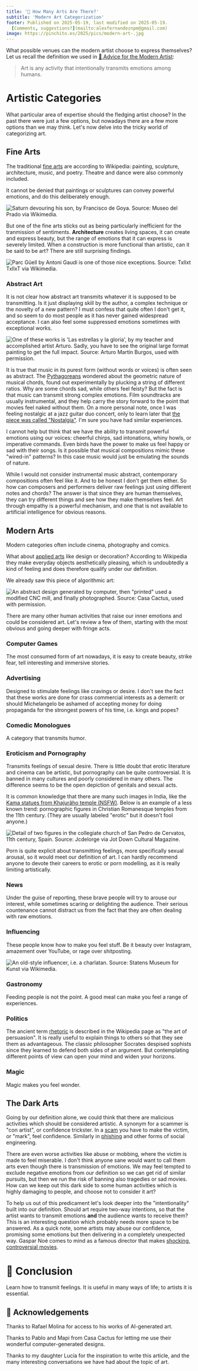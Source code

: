 ```yaml
---
title: '🎨 How Many Arts Are There?'
subtitle: 'Modern Art Categorization'
footer: Published on 2025-05-19, last modified on 2025-05-19.
  [Comments, suggestions?](mailto:alexfernandeznpm@gmail.com)
image: https://pinchito.es/2025/pics/modern-art-.jpg
---
```


What possible venues can the modern artist choose to express themselves?
Let us recall the definition we used in [🎨 Advice for the Modern Artist](./on-art):

> Art is any activity that intentionally transmits emotions among humans.

# Artistic Categories

What particular area of expertise should the fledging artist choose?
In the past there were just a few options,
but nowadays there are a few more options than we may think.
Let's now delve into the tricky world of categorizing art.

## Fine Arts

The traditional [fine arts](https://en.wikipedia.org/wiki/Fine_art) are according to Wikipedia:
painting, sculpture, architecture, music, and poetry.
Theatre and dance were also commonly included.

It cannot be denied that paintings or sculptures can convey powerful emotions,
and do this deliberately enough.

![Saturn devouring his son, by Francisco de Goya. Source: [Museo del Prado via Wikimedia](https://commons.wikimedia.org/wiki/File:Francisco_de_Goya,_Saturno_devorando_a_su_hijo_(1819-1823).jpg).](pics/modern-art-goya-saturno.jpg "Saturno devorando a su hijo: a dramatic human figure with long hair is eating a small bloody corpse, supposedly a Roman god eating a child.")

But one of the fine arts sticks out as being particularly inefficient for the tranmission of sentiments.
**Architecture** creates living spaces,
it can create and express beauty,
but the range of emotions that it can express is severely limited.
When a construction is more functional than artistic, can it be said to be art?
There are still surprising findings.

![Parc Güell by Antoni Gaudí is one of those nice exceptions. Source: [Txllxt TxllxT via Wikimedia](https://commons.wikimedia.org/wiki/File:Barcelona_-_Parc_G%C3%BCell_-_Main_square_-_View_ESE_on_Curved_Mosaic_%26_Larger_entrance_building_1901-1903_by_Antoni_Gaud%C3%AD.jpg).](pics/modern-art-gaudi-parc-guell.jpg "A view of a parc from one of the seats, showing a dream-like arrangement of multi-colored seats and the entrance which looks like a hose from a children book.")

### Abstract Art

It is not clear how abstract art transmits whatever it is supposed to be transmitting.
Is it just displaying skill by the author, a complex technique or the novelty of a new pattern?
I must confess that quite often I don't get it,
and so seem to do most people as it has never gained widespread acceptance.
I can also feel some suppressed emotions sometimes with exceptional works.

![One of these works is 'Las estrellas y la gloria', by my teacher and accomplished artist [Arturo](https://www.arturomartinburgos.com/). Sadly, you have to see the original large format painting to get the full impact. Source: [Arturo Martín Burgos](https://www.arturomartinburgos.com/pintura/reciente.html), used with permission.](pics/modern-art-estrellas-y-gloria.jpg "An abstract painting with a pinkish background, squiggles of many colors and darkened corners.")

It is true that music in its purest form (without words or voices) is often seen as abstract.
The [Pythagoreans](https://en.wikipedia.org/wiki/Pythagoreanism) wondered about the geometric nature of musical chords,
found out experimentally by plucking a string of different ratios.
Why are some chords sad, while others feel feisty?
But the fact is that music can transmit strong complex emotions.
Film soundtracks are usually instrumental,
and they help carry the story forward to the point that movies feel naked without them.
On a more personal note,
once I was feeling nostalgic at a jazz guitar duo concert, only to learn later that
[the piece was called "Nostalgia"](https://www.youtube.com/watch?v=huZitIqcdt8&t=1611s).
I'm sure you have had similar experiences.

I cannot help but think that we have the ability to transmit powerful emotions using our voices:
cheerful chirps, sad intonations, whiny howls, or imperative commands.
Even birds have the power to make us feel happy or sad with their songs.
Is it possible that musical compositions mimic these "wired-in" patterns?
In this case music would just be emulating the sounds of nature.

While I would not consider instrumental music abstract,
contemporary compositions often feel like it.
And to be honest I don't get them either.
So how can composers and performers deliver raw feelings just using different notes and chords?
The answer is that since they are human themselves,
they can try different things and see how they make themselves feel.
Art through empathy is a powerful mechanism,
and one that is not available to artificial intelligence for obvious reasons.

## Modern Arts

Modern categories often include cinema, photography and comics.

What about [applied arts](https://en.wikipedia.org/wiki/Applied_arts) like design or decoration?
According to Wikipedia they make everyday objects aesthetically pleasing,
which is undoubtedly a kind of feeling and does therefore qualify under our definition.

We already saw this piece of algorithmic art:

![An abstract design generated by computer, then "printed" used a modified CNC mill, and finally photographed. Source: [Casa Cactus](https://casacactus.es/), used with permission.](pics/on-art-design.jpg "Spirals in yellow, pink and black overlapping, composed of many thin lines, displaying beautiful moiré patterns.")

There are many other human activities that raise our inner emotions and could be considered art.
Let's review a few of them, starting with the most obvious and going deeper with fringe acts.

### Computer Games

The most consumed form of art nowadays, it is easy to create beauty, strike fear,
tell interesting and immersive stories.

### Advertising

Designed to stimulate feelings like cravings or desire.
I don't see the fact that these works are done for crass commercial interests as a demerit:
or should Michelangelo be ashamed of accepting money for doing propaganda for the strongest powers of his time,
i.e. kings and popes?

### Comedic Monologues

A category that transmits humor.

### Eroticism and Pornography

Transmits feelings of sexual desire.
There is little doubt that erotic literature and cinema can be artistic,
but pornography can be quite controversial.
It is banned in many cultures and poorly considered in many others.
The difference seems to be the open depiction of genitals and sexual acts.

It is common knowledge that there are many such images in India,
like the [Kama statues from Khajurâho temple (NSFW)](https://en.wikipedia.org/wiki/File:2_Erotic_Kama_statues_of_Khajuraho_Hindu_Temple_de_Lakshmana_Khajur%C3%A2ho_India_2013.jpg).
Below is an example of a less known trend:
pornographic figures in Christian Romanesque temples from the 11th century.
(They are usually labeled "erotic" but it doesn't fool anyone.)

![Detail of two figures in the collegiate church of San Pedro de Cervatos, 11th century, Spain. Source: [Jcdelorge via Jot Down Cultural Magazine](https://www.jotdown.es/2019/08/ruta-por-el-romanico-erotico/).](pics/modern-art-cervatos-colegiata.jpg "Two small statues hanging from the church ceiling. One depicts a crudely carved woman holding up her legs and displaying her vagina, the other represents a squatting man with an enormous penis poking out.")

Porn is quite explicit about transmitting feelings,
more specifically sexual arousal,
so it would meet our definition of art.
I can hardly recommend anyone to devote their careers to erotic or porn modelling,
as it is really limiting artistically.

### News

Under the guise of reporting, these brave people will try to arouse our interest,
while sometimes scaring or delighting the audience.
Their serious countenance cannot distract us from the fact that they are often dealing with raw emotions.

### Influencing

These people know how to make you feel stuff.
Be it beauty over Instagram, amazement over YouTube, or rage over shitposting.

![An old-style influencer, i.e. a charlatan. Source: [Statens Museum for Kunst via Wikimedia](https://commons.wikimedia.org/wiki/File:Wilhelm_Marstrand,_En_charlatan_s%C3%A6lger_blanksv%C3%A6rte_p%C3%A5_Piazza_Barberini_i_Rom,_,_KMS3770,_Statens_Museum_for_Kunst.jpg).](pics/modern-art-influencer.jpg "A classical painting titled 'A Charlatan Selling Blacking in the Piazza Barberini in Rome', depicts a guy with a mustachio surrounded by a multitude, to whom he is trying to sell some magical product.")

### Gastronomy

Feeding people is not the point.
A good meal can make you feel a range of experiences.

### Politics

The ancient term [rhetoric](https://en.wikipedia.org/wiki/Rhetoric) is described in the Wikipedia page as "the art of persuasion".
It is really useful to explain things to others so that they see them as advantageous.
The classic philosopher Socrates despised sophists since they learned to defend both sides of an argument.
But contemplating different points of view can open your mind and widen your horizons.

### Magic

Magic makes you feel wonder.

## The Dark Arts

Going by our definition alone,
we could think that there are malicious activities which should be considered artistic.
A synonym for a scammer is "con artist", or confidence trickster.
In a [scam](https://en.wikipedia.org/wiki/Scam) you have to make the victim, or "mark", feel confidence.
Similarly in [phishing](https://en.wikipedia.org/wiki/Phishing) and other forms of social engineering.

There are even worse activities like abuse or mobbing,
where the victim is made to feel miserable.
I don't think anyone sane would want to call them arts even though there is transmission of emotions.
We may feel tempted to exclude negative emotions from our definition so we can get rid of similar pursuits,
but then we run the risk of banning also tragedies or sad movies.
How can we keep out this dark side to some human activities which is highly damaging to people,
and choose not to consider it art?

To help us out of this predicament let's look deeper into the "intentionality"
built into our definition.
Should art require two-way intentions,
so that the artist wants to transmit emotions **and** the audience wants to receive them?
This is an interesting question which probably needs more space to be answered.
As a quick note, some artists may abuse our confidence,
promising some emotions but then delivering in a completely unexpected way.
Gaspar Noé comes to mind as a famous director that makes
[shocking, controversial movies](https://goldenglobes.com/articles/gaspar-noe-on-why-he-does-not-want-to-make-shocking-movies-anymore/).

# 🤔 Conclusion

Learn how to transmit feelings.
It is useful in many ways of life;
to artists it is essential.

## 🙏 Acknowledgements

Thanks to Rafael Molina for access to his works of AI-generated art.

Thanks to Pablo and Mapi from Casa Cactus for letting me use their wonderful computer-generated designs.

Thanks to my daughter Lucía for the inspiration to write this article,
and the many interesting conversations we have had about the topic of art.

